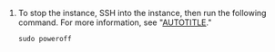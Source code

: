 1. To stop the instance, SSH into the instance, then run the following command. For more information, see "[AUTOTITLE](/admin/administering-your-instance/administering-your-instance-from-the-command-line/accessing-the-administrative-shell-ssh)."

   ```shell
   sudo poweroff
   ```
